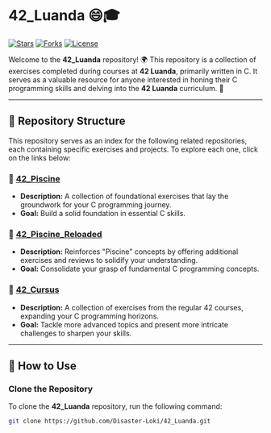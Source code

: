 # 42_Luanda 😄🎓

[![Stars](https://img.shields.io/github/stars/Disaster-Loki/42_Luanda?color=yellow)](https://github.com/Disaster-Loki/42_Luanda/stargazers)
[![Forks](https://img.shields.io/github/forks/Disaster-Loki/42_Luanda?color=blue)](https://github.com/Disaster-Loki/42_Luanda/network/members)
[![License](https://img.shields.io/github/license/Disaster-Loki/42_Luanda)](https://github.com/Disaster-Loki/42_Luanda/blob/main/LICENSE)

Welcome to the **42_Luanda** repository! 🌍 This repository is a collection of exercises completed during courses at **42 Luanda**, primarily written in C. It serves as a valuable resource for anyone interested in honing their C programming skills and delving into the **42 Luanda** curriculum. 🚀

---

## 📂 Repository Structure

This repository serves as an index for the following related repositories, each containing specific exercises and projects. To explore each one, click on the links below:

### 📁 [42_Piscine](https://github.com/Disaster-Loki/42_Piscine)
- **Description:** A collection of foundational exercises that lay the groundwork for your C programming journey.
- **Goal:** Build a solid foundation in essential C skills.

### 📁 [42_Piscine_Reloaded](https://github.com/Disaster-Loki/42_Piscine_Reloaded)
- **Description:** Reinforces "Piscine" concepts by offering additional exercises and reviews to solidify your understanding.
- **Goal:** Consolidate your grasp of fundamental C programming concepts.

### 📁 [42_Cursus](https://github.com/Disaster-Loki/42_Cursus)
- **Description:** A collection of exercises from the regular 42 courses, expanding your C programming horizons.
- **Goal:** Tackle more advanced topics and present more intricate challenges to sharpen your skills.

---

## 🌟 How to Use

### Clone the Repository

To clone the **42_Luanda** repository, run the following command:

```bash
git clone https://github.com/Disaster-Loki/42_Luanda.git
